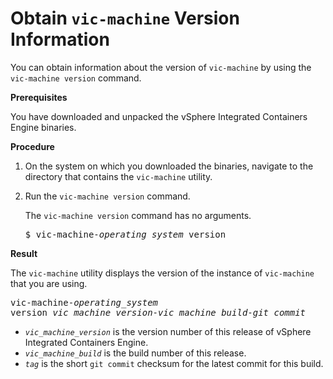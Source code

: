 # Obtain `vic-machine` Version Information #

You can obtain information about the version of `vic-machine` by using the `vic-machine version` command.

**Prerequisites**

You have downloaded and unpacked the vSphere Integrated Containers Engine binaries.

**Procedure**

1. On the system on which you downloaded the binaries, navigate to the directory that contains the `vic-machine` utility.
2. Run the `vic-machine version` command.

   The `vic-machine version` command has no arguments.

   <pre>$ vic-machine-<i>operating_system</i> version</pre>

**Result**

The `vic-machine` utility displays the version of the instance of `vic-machine` that you are using. 

<pre>vic-machine-<i>operating_system</i> 
version <i>vic_machine_version</i>-<i>vic_machine_build</i>-<i>git_commit</i></pre>

- <code><i>vic_machine_version</i></code> is the version number of this release of vSphere Integrated Containers Engine.
- <code><i>vic_machine_build</i></code> is the build number of this release.
- <code><i>tag</i></code> is the short `git commit` checksum for the latest commit for this build.